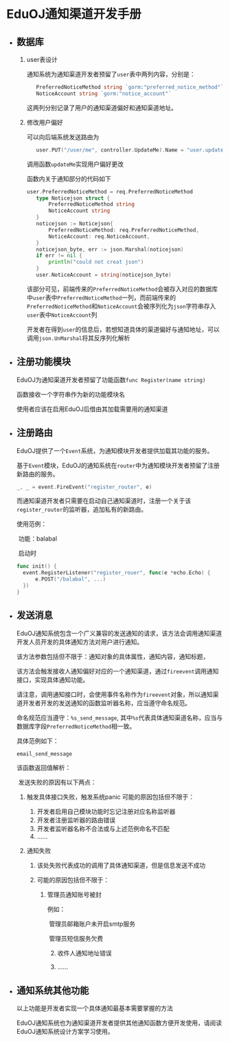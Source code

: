 # EduOJ通知渠道开发手册

- ## 数据库

  1. user表设计

     通知系统为通知渠道开发者预留了`user`表中两列内容，分别是：

     ```go
     	PreferredNoticeMethod string `gorm:"preferred_notice_method"`
     	NoticeAccount string `gorm:"notice_account"`
     ```

     这两列分别记录了用户的通知渠道偏好和通知渠道地址。

     

  2. 修改用户偏好

     可以向后端系统发送路由为

     ```go
     	user.PUT("/user/me", controller.UpdateMe).Name = "user.updateMe"
     ```

     调用函数`updateMe`实现用户偏好更改

     函数内关于通知部分的代码如下

     ```go
     user.PreferredNoticeMethod = req.PreferredNoticeMethod
     	type Noticejson struct {
     		PreferredNoticeMethod string
     		NoticeAccount string
     	}
     	noticejson := Noticejson{
     		PreferredNoticeMethod: req.PreferredNoticeMethod,
     		NoticeAccount: req.NoticeAccount,
     	}
     	noticejson_byte, err := json.Marshal(noticejson)
     	if err != nil {
     		println("could not creat json")
     	}
     	user.NoticeAccount = string(noticejson_byte)
     ```

     该部分可见，前端传来的`PreferredNoticeMethod`会被存入对应的数据库中`user`表中`PreferredNoticeMethod`一列，而前端传来的`PreferredNoticeMethod`和`NoticeAccount`会被序列化为`json`字符串存入`user`表中`NoticeAccount`列

     开发者在得到`user`的信息后，若想知道具体的渠道偏好与通知地址，可以调用`json.UnMarshal`将其反序列化解析

- ## 注册功能模块

  EduOJ为通知渠道开发者预留了功能函数`func Register(name string)`

  函数接收一个字符串作为新的功能模块名

  使用者应该在启用EduOJ后借由其加载需要用的通知渠道

- ## 注册路由

  EduOJ提供了一个`Event`系统，为通知模块开发者提供加载其功能的服务。

  基于`Event`模块，EduOJ的通知系统在`router`中为通知模块开发者预留了注册新路由的服务。

  ```go
  _, _ = event.FireEvent("register_router", e)
  ```

  而通知渠道开发者只需要在启动自己通知渠道时，注册一个关于该`register_router`的监听器，追加私有的新路由。

  使用范例：

  ​	功能：balabal

  ​	启动时

  ```go
  func init() {
  	event.RegisterListener("register_rouer", func(e *echo.Echo) {
  		e.POST("/balabal", ...)
  	})
  }
  ```

- ## 发送消息

  EduOJ通知系统包含一个广义兼容的发送通知的请求，该方法会调用通知渠道开发人员开发的具体通知方法对用户进行通知。

  该方法参数包括但不限于：通知对象的具体属性，通知内容，通知标题，

  该方法会触发接收人通知偏好对应的一个通知渠道，通过`fireevent`调用通知接口，实现具体通知功能。

  

  请注意，调用通知接口时，会使用事件名称作为`fireevent`对象，所以通知渠道开发者开发的发送通知的函数监听器名称，应当遵守命名规范。

  命名规范应当遵守：`%s_send_message`, 其中`%s`代表具体通知渠道名称，应当与数据库字段`PreferredNoticeMethod`相一致。

  具体范例如下：

  ```go
  email_send_message
  ```

  

  该函数返回值解析：

  ​	发送失败的原因有以下两点：

   1. 触发具体接口失败，触发系统panic
      可能的原因包括但不限于：

       	1. 开发者启用自己模块功能时忘记注册对应名称监听器
       	2. 开发者注册监听器的路由错误
       	3. 开发者监听器名称不合法或与上述范例命名不匹配
       	4. ......

   2. 通知失败

       1. 该处失败代表成功的调用了具体通知渠道，但是信息发送不成功

       2. 可能的原因包括但不限于：

           1. 管理员通知账号被封

              例如：

              ​	管理员邮箱账户未开启smtp服务

              ​	管理员短信服务欠费

             	2. 收件人通知地址错误
           	
             	3. ......

- ## 通知系统其他功能

  以上功能是开发者实现一个具体通知最基本需要掌握的方法

  EduOJ通知系统也为通知渠道开发者提供其他通知函数方便开发使用，请阅读EduOJ通知系统设计方案学习使用。